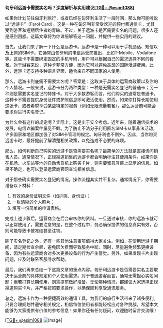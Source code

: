**匈牙利远游卡需要实名吗？深度解析与实用建议[[TG💪+ @esim1088](https://t.me/s/esim1088)]**

如果你计划前往匈牙利旅行，或者已经在匈牙利生活了一段时间，那么你可能听说过“远游卡”（Farol Card）。这是一种在匈牙利非常受欢迎的预付费通信卡，尤其受到游客和短期居住者的青睐。不过，关于远游卡是否需要实名的问题，很多人还是感到困惑。这篇文章将为你详细解答这一问题，并提供一些实用的建议。

首先，让我们来了解一下什么是远游卡。远游卡是一种可以用于手机通话、短信以及上网的SIM卡。它通常由匈牙利的电信运营商推出，比如T-Mobile、Vodafone等。这些卡不需要绑定固定的手机号码，用户可以根据自己的需求选择不同的套餐。对于游客来说，这种卡非常方便，因为它可以避免高昂的国际漫游费用。此外，远游卡还支持多种语言界面，适合来自不同国家的人使用。

那么，远游卡到底需不需要实名呢？答案是：这取决于具体的运营商政策以及你的个人情况。一般来说，远游卡分为两种类型：一种是无需实名登记的普通卡；另一种则是需要实名登记的特殊卡。对于大多数游客而言，他们购买的通常是普通卡，这种卡不需要提供身份证件或护照信息即可激活使用。然而，如果你打算长期使用这张卡，或者希望享受某些特定的服务（例如无限流量套餐），那么运营商可能会要求你进行实名登记。

为什么会有这样的规定呢？实际上，这是出于安全考虑。近年来，随着通信技术的发展，电信诈骗案件屡见不鲜。为了防止不法分子利用匿名SIM卡从事非法活动，许多国家和地区都加强了对SIM卡管理的规定。匈牙利也不例外。因此，当你购买远游卡时，最好提前了解清楚相关政策，以免造成不必要的麻烦。

那么，如何判断自己购买的远游卡是否需要实名呢？最简单的方法就是直接询问销售人员。通常情况下，正规渠道销售的远游卡都会明确标注其使用条件。如果你是在机场、火车站等地的自动售货机上购买卡片，则需要留意屏幕上显示的信息。如果不确定，也可以登录运营商官网查询相关信息。

对于那些确实需要实名登记的情况，操作流程其实并不复杂。通常情况下，你需要准备以下材料：
1. 有效的身份证明文件（如护照、身份证）；
2. 一张清晰的个人照片；
3. 填写一份简单的申请表格。

完成上述步骤后，运营商会在后台审核你的资料。一旦通过审核，你的远游卡就可以正常使用了。需要注意的是，在整个过程中，务必确保提供的信息真实有效，否则可能导致卡被冻结甚至注销。

除了实名登记之外，还有一些其他注意事项值得大家关注。例如，在使用远游卡期间，请定期检查余额，避免因欠费而导致服务中断。同时，尽量避免频繁更换设备，因为有些运营商会对多次更换设备的行为产生警觉。另外，如果发现卡片出现问题，应及时联系客服寻求帮助。

最后，我们再来总结一下这篇文章的重点内容。匈牙利远游卡是否需要实名主要取决于运营商的具体规定和个人使用需求。对于普通游客而言，通常无需担心实名问题；但若打算长期使用，则需提前做好准备。无论哪种情况，都建议大家选择正规渠道购买卡片，并严格按照要求操作，以确保顺利享受通讯服务。

总之，远游卡作为一种便捷高效的通讯工具，为我们的旅行生活带来了诸多便利。只要合理规划并遵守相关规定，相信每位使用者都能轻松应对各种挑战。希望本文能够为大家提供有价值的参考信息！如果你还有任何疑问，欢迎随时留言交流哦！

[[TG💪+ @esim1088](https://t.me/s/esim1088) ![Image](https://i.postimg.cc/4NQfJmqS/Snipaste-2025-05-13-00-14-12.png)]
